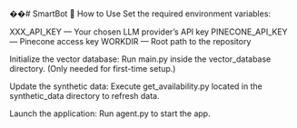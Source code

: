 ��#   S m a r t B o t 
 
📌 How to Use
Set the required environment variables:

XXX_API_KEY — Your chosen LLM provider’s API key
PINECONE_API_KEY — Pinecone access key
WORKDIR — Root path to the repository

Initialize the vector database:
Run main.py inside the vector_database directory. (Only needed for first-time setup.)

Update the synthetic data:
Execute get_availability.py located in the synthetic_data directory to refresh data.

Launch the application:
Run agent.py to start the app.
